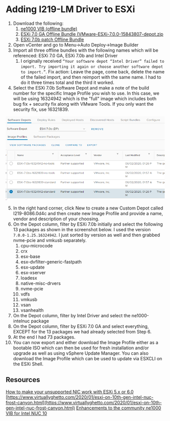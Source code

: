 # Adding I219-LM Driver to ESXi

1. Download the following:
   1. [ne1000 VIB (offline bundle)](https://download3.vmware.com/software/vmw-tools/Intel-NUC-ne1000_0.8.4-3vmw.670.0.0.8169922-offline_bundle-16654787.zip)
   2. [ESXi 7.0 GA Offline Bundle (VMware-ESXi-7.0.0-15843807-depot.zip](https://my.vmware.com/group/vmware/downloads/details?downloadGroup=ESXI700&productId=974&rPId=47905)
   3. [ESXi 7.0b patch Offline Bundle](https://my.vmware.com/group/vmware/patch)
2. Open vCenter and go to Menu->Auto Deploy->Image Builder
3. Import all three offline bundles with the following names which will be referenced: ESXi 7.0 GA, ESXi 7.0b and Intel Driver
   1. I originally received `“Your software depot “Intel Driver” failed to import. Try importing it again or choose another software depot to import.”`. Fix action: Leave the page, come back, delete the name of the failed import, and then reimport with the same name. I had to do it three times total and the third it worked.
4. Select the ESXi 7.0b Software Depot and make a note of the build number for the specific Image Profile you wish to use. In this case, we will be using 16324942 which is the "full" image which includes both bug fix + security fix along with VMware Tools. If you only want the security fix, use 16321839.

![ESXi 7b in Software Depot](images/2020-10-30-08-56-53.png)

5. In the right hand corner, click New to create a new Custom Depot called I219-8086.0d4c and then create new Image Profile and provide a name, vendor and description of your choosing.
6. On the Depot column, filter by ESXi 7.0b initially and select the following 13 packages as shown in the screenshot below. I used the version `7.0.0-1.25.16324942`. I just sorted by version as well and then grabbed nvme-pcie and vmkusb separately.
   1. cpu-microcode
   2. crx
   3. esx-base
   4. esx-dvfilter-generic-fastpath
   5. esx-update
   6. esx-xserver
   7. loadesx
   8. native-misc-drvers
   9. nvme-pcie
   10. vdfs
   11. vmkusb
   12. vsan
   13. vsanhealth
7. On the Depot column, filter by Intel Driver and select the ne1000-intelnuc package
8. On the Depot column, filter by ESXi 7.0 GA and select everything, EXCEPT for the 13 packages we had already selected from Step 6.
9. At the end I had 73 packages.
10. You can now export and either download the Image Profile either as a bootable ISO which can then be used for fresh installation and/or upgrade as well as using vSphere Update Manager. You can also download the Image Profile which can be used to update via ESXCLI on the ESXi Shell.

## Resources

[How to make your unsupported NIC work with ESXi 5.x or 6.0](https://www.v-front.de/2014/12/how-to-make-your-unsupported-nic-work.html?fbclid=IwAR3VaW1OyibYhe8GX13SJhNIn0_UJmGoW1wR1x-bXBH8vtjdBVZrpnBgkwo)
[https://www.virtuallyghetto.com/2020/01/esxi-on-10th-gen-intel-nuc-frost-canyon.html](https://www.virtuallyghetto.com/2020/01/esxi-on-10th-gen-intel-nuc-frost-canyon.html)
[Enhancements to the community ne1000 VIB for Intel NUC 10](https://www.virtuallyghetto.com/2020/08/enhancements-to-the-community-ne1000-vib-for-intel-nuc-10.html)